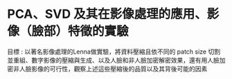 # PCA、SVD 及其在影像處理的應用、影像（臉部）特徵的實驗
目標 :
以著名影像處理的Lenna做實驗，將資料壓縮且依不同的 patch size 切割並重組、數字影像的壓縮與生成、以及人臉和非人臉加密解密效果，還有用人臉加密非人臉影像的可行性，觀察上述這些壓縮後的品質以及其背後可能的因素
